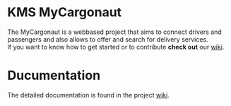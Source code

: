 # KMS MyCargonaut

The MyCargonaut is a webbased project that aims to connect drivers and passengers and also allows to offer and search for delivery services. </br>
If you want to know how to get started or to contribute **check out** our [wiki](https://git.thm.de/jcwb53/kms-cargonout/-/wikis/About-this-project).

# Ducumentation

The detailed documentation is found in the project [wiki](https://git.thm.de/jcwb53/kms-cargonout/-/wikis/About-this-project).